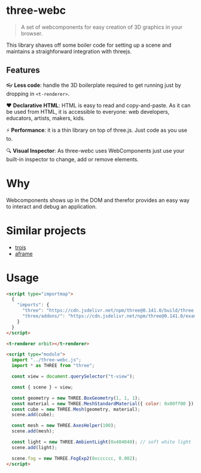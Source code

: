 # three-webc

> A set of webcomponents for easy creation of 3D graphics in your browser.

This library shaves off some boiler code for setting up a scene and maintains a straighforward integration with threejs.

## Features

:eyeglasses: **Less code**: handle the 3D boilerplate required to get running just by dropping in `<t-renderer>`.

:heart: **Declarative HTML**: HTML is easy to read and copy-and-paste. As
it can be used from HTML, it is accessible to everyone: web
developers, educators, artists, makers, kids.

:zap: **Performance**: it is a thin library on top of three.js. Just code as you use to.

:mag: **Visual Inspector**: As three-webc uses WebComponents just use your built-in inspector to change, add or remove elements.

# Why
Webcomponents shows up in the DOM and therefor provides an easy way to interact and debug an application.

# Similar projects
- [trois](https://github.com/troisjs/trois)
- [aframe](https://aframe.io)

# Usage
```html
<script type="importmap">
  {
    "imports": {
      "three": "https://cdn.jsdelivr.net/npm/three@0.141.0/build/three.module.js",
      "three/addons/": "https://cdn.jsdelivr.net/npm/three@0.141.0/examples/jsm/"
    }
  }
</script>

<t-renderer orbit></t-renderer>

<script type="module">
  import "../three-webc.js";
  import * as THREE from "three";

  const view = document.querySelector("t-view");

  const { scene } = view;

  const geometry = new THREE.BoxGeometry(1, 1, 1);
  const material = new THREE.MeshStandardMaterial({ color: 0x00ff00 });
  const cube = new THREE.Mesh(geometry, material);
  scene.add(cube);

  const mesh = new THREE.AxesHelper(100);
  scene.add(mesh);

  const light = new THREE.AmbientLight(0x404040); // soft white light
  scene.add(light);

  scene.fog = new THREE.FogExp2(0xcccccc, 0.002);
</script>
```
